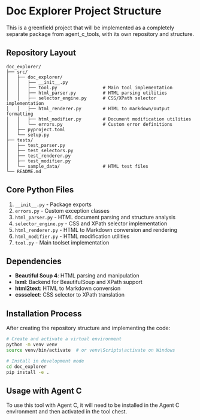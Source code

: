 # Doc Explorer Project Structure

This is a greenfield project that will be implemented as a completely separate package from agent_c_tools, with its own repository and structure.

## Repository Layout

```
doc_explorer/
├── src/
│   ├── doc_explorer/
│   │   ├── __init__.py
│   │   ├── tool.py                 # Main tool implementation
│   │   ├── html_parser.py          # HTML parsing utilities
│   │   ├── selector_engine.py      # CSS/XPath selector implementation
│   │   ├── html_renderer.py        # HTML to markdown/output formatting
│   │   ├── html_modifier.py        # Document modification utilities
│   │   └── errors.py               # Custom error definitions
│   ├── pyproject.toml
│   └── setup.py
├── tests/
│   ├── test_parser.py
│   ├── test_selectors.py
│   ├── test_renderer.py
│   ├── test_modifier.py
│   └── sample_data/                # HTML test files
└── README.md
```

## Core Python Files

1. `__init__.py` - Package exports
2. `errors.py` - Custom exception classes
3. `html_parser.py` - HTML document parsing and structure analysis
4. `selector_engine.py` - CSS and XPath selector implementation
5. `html_renderer.py` - HTML to Markdown conversion and rendering
6. `html_modifier.py` - HTML modification utilities
7. `tool.py` - Main toolset implementation

## Dependencies

- **Beautiful Soup 4**: HTML parsing and manipulation
- **lxml**: Backend for BeautifulSoup and XPath support
- **html2text**: HTML to Markdown conversion
- **cssselect**: CSS selector to XPath translation

## Installation Process

After creating the repository structure and implementing the code:

```bash
# Create and activate a virtual environment
python -m venv venv
source venv/bin/activate  # or venv\Scripts\activate on Windows

# Install in development mode
cd doc_explorer
pip install -e .
```

## Usage with Agent C

To use this tool with Agent C, it will need to be installed in the Agent C environment and then activated in the tool chest.